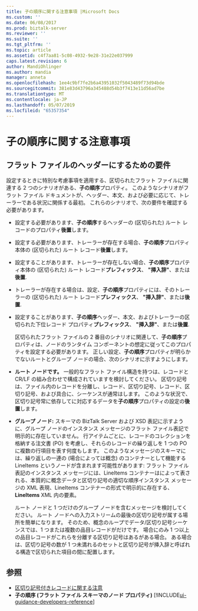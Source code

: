 ```yaml
---
title: 子の順序に関する注意事項 |Microsoft Docs
ms.custom: ''
ms.date: 06/08/2017
ms.prod: biztalk-server
ms.reviewer: ''
ms.suite: ''
ms.tgt_pltfrm: ''
ms.topic: article
ms.assetid: c4f7aa81-5c08-4932-9e28-31e22e037999
caps.latest.revision: 6
author: MandiOhlinger
ms.author: mandia
manager: anneta
ms.openlocfilehash: 1ee4c9bf7fe2b6a43951032f5043489f73d94bde
ms.sourcegitcommit: 381e83d43796a345488d54b3f7413e11d56ad7be
ms.translationtype: MT
ms.contentlocale: ja-JP
ms.lasthandoff: 05/07/2019
ms.locfileid: "65357354"
---
```

# <a name="child-order-considerations"></a>子の順序に関する注意事項

## <a name="requirements-for-header-in-a-flat-file"></a>フラット ファイルのヘッダーにするための要件
設定するときに特別な考慮事項を適用する、区切られたフラット ファイルに関連する 2 つのシナリオがある、**子の順序**プロパティ。 このようなシナリオがフラット ファイル ドキュメントが、ヘッダー、本文、および必要に応じて、トレーラーである状況に関係する最初。 これらのシナリオで、次の要件を確認する必要があります。  

- 設定する必要があります、**子の順序**するヘッダーの (区切られた) ルート レコードのプロパティ**後置**します。  

- 設定する必要があります、トレーラーが存在する場合、**子の順序**プロパティ本体の (区切られた) ルート レコード**後置**します。  

- 設定することがあります、トレーラーが存在しない場合、**子の順序**プロパティ本体の (区切られた) ルート レコード**プレフィックス**、 **"挿入辞"**、または**後置**.  

- トレーラーが存在する場合は、設定、**子の順序**プロパティには、そのトレーラーの (区切られた) ルート レコード**プレフィックス**、 **"挿入辞"**、または**後置**.  

- 設定することがあります、**子の順序**ヘッダー、本文、およびトレーラーの区切られた下位レコード プロパティ**プレフィックス**、 **"挿入辞"**、または**後置**.  

  区切られたフラット ファイルの 2 番目のシナリオに関連して、**子の順序**プロパティは、ノードのランタイム コンポーネントの想定に従ってこのプロパティを設定する必要があります。 正しい設定、**子の順序**プロパティが明らかでないルートとグループ ノードの場合、次のシナリオに示すようにします。  

- **ルート ノードです。** 一般的なフラット ファイル構造を持つは、レコードと CR/LF の組み合わせで構成されていますを検討してください。 区切り記号は、ファイル内のレコードを分離し、レコード、区切り記号、レコード、区切り記号、および具合に、シーケンスが通常はします。 このような状況で、区切り記号常に依存してに対応するデータを**子の順序**プロパティの設定の**後置**します。  

- **グループ ノード:** スキーマの BizTalk Server および XSD 表記に示すように、グループ ノードのインスタンス メッセージのフラット ファイル表記で明示的に存在していません。 行アイテムごとに、レコードのコレクションを格納する注文書 (PO) を考慮し、それらのレコードの繰り返しを 1 つの PO に複数の行項目を表す何度もします。 このようなメッセージのスキーマには、繰り返しの一連の (場合によっては概念) のコンテナーとして機能する LineItems というノードが含まれます可能性があります: フラット ファイル表記のインスタンス メッセージには、LineItems コンテナーはによって表される、本質的に概念データと区切り記号の適切な順序インスタンス メッセージの XML 表現、LineItems コンテナーの形式で明示的に存在する、 **LineItems** XML 内の要素。  

  ルート ノードと 1 つだけのグループ ノードを含むメッセージを検討してください。 ルート ノードへの入力ストリームの最後の区切り記号が属する場所を簡単になります。 そのため、概念のループでデータ/区切り記号シーケンスでは、1 つまたは複数の品目レコードがだけです。 場合にのみ 1 つ以上の品目レコードがこれらを分離する区切り記号はあるがある場合。 ある場合は、区切り記号の数が 1 つ未満れるのセットと区切り記号が挿入辞と呼ばれる構造で区切られた項目の間に配置します。  

## <a name="see-also"></a>参照  
- [区切り記号付きレコードに関する注意](../core/delimited-record-considerations.md)   
- **子の順序 (フラット ファイル スキーマのノード プロパティ)** [!INCLUDE[ui-guidance-developers-reference](../includes/ui-guidance-developers-reference.md)]
